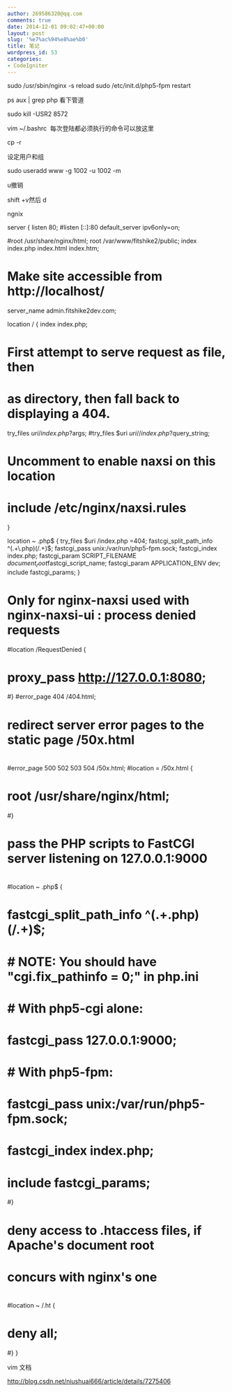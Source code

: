 ```yaml
---
author: 269586320@qq.com
comments: true
date: 2014-12-01 09:02:47+00:00
layout: post
slug: '%e7%ac%94%e8%ae%b0'
title: 笔记
wordpress_id: 53
categories:
- CodeIgniter
---
```


sudo /usr/sbin/nginx -s reload
sudo /etc/init.d/php5-fpm restart

ps aux | grep php 看下管道

sudo kill -USR2 8572



vim ~/.bashrc  每次登陆都必须执行的命令可以放这里

cp -r

设定用户和组

sudo useradd www -g 1002 -u 1002 -m

u撤销

shift +v然后 d



ngnix

server {
listen 80;
#listen [::]:80 default_server ipv6only=on;

#root /usr/share/nginx/html;
root /var/www/fitshike2/public;
index index.php index.html index.htm;

# Make site accessible from http://localhost/
server_name admin.fitshike2dev.com;

location / {
index index.php;
# First attempt to serve request as file, then
# as directory, then fall back to displaying a 404.
try_files $uri /index.php?$args;
#try_files $uri $uri/ /index.php?$query_string;
# Uncomment to enable naxsi on this location
# include /etc/nginx/naxsi.rules
}

location ~ \.php$ {
try_files $uri /index.php =404;
fastcgi_split_path_info ^(.+\.php)(/.+)$;
fastcgi_pass unix:/var/run/php5-fpm.sock;
fastcgi_index index.php;
fastcgi_param SCRIPT_FILENAME $document_root$fastcgi_script_name;
fastcgi_param APPLICATION_ENV dev;
include fastcgi_params;
}

# Only for nginx-naxsi used with nginx-naxsi-ui : process denied requests
#location /RequestDenied {
# proxy_pass http://127.0.0.1:8080;
#}
#error_page 404 /404.html;
# redirect server error pages to the static page /50x.html
#
#error_page 500 502 503 504 /50x.html;
#location = /50x.html {
# root /usr/share/nginx/html;
#}

# pass the PHP scripts to FastCGI server listening on 127.0.0.1:9000
#
#location ~ \.php$ {
# fastcgi_split_path_info ^(.+\.php)(/.+)$;
# # NOTE: You should have "cgi.fix_pathinfo = 0;" in php.ini
#
# # With php5-cgi alone:
# fastcgi_pass 127.0.0.1:9000;
# # With php5-fpm:
# fastcgi_pass unix:/var/run/php5-fpm.sock;
# fastcgi_index index.php;
# include fastcgi_params;
#}

# deny access to .htaccess files, if Apache's document root
# concurs with nginx's one
#
#location ~ /\.ht {
# deny all;
#}
}

vim 文档

http://blog.csdn.net/niushuai666/article/details/7275406



